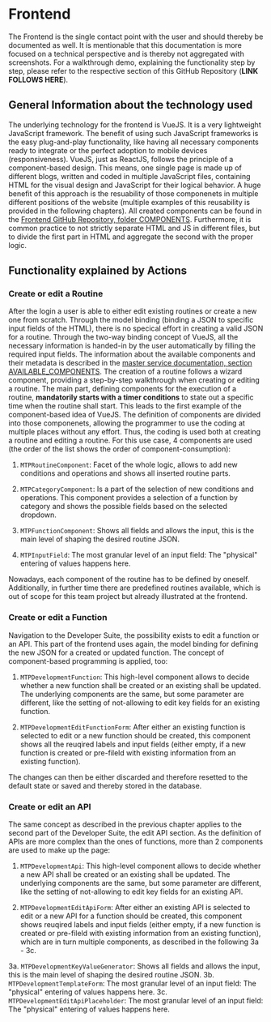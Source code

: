# Frontend
The Frontend is the single contact point with the user and should thereby be documented as well. It is mentionable that this documentation is more focused on a technical perspective and is thereby not aggregated with screenshots. For a walkthrough demo, explaining the functionality step by step, please refer to the respective section of this GitHub Repository (**LINK FOLLOWS HERE**).

## General Information about the technology used
The underlying technology for the frontend is VueJS. It is a very lightweight JavaScript framework. The benefit of using such JavaScript frameworks is the easy plug-and-play functionality, like having all necessary components ready to integrate or the perfect adoption to mobile devices (responsiveness).
VueJS, just as ReactJS, follows the principle of a component-based design. This means, one single page is made up of different blogs, written and coded in multiple JavaScript files, containing HTML for the visual design and JavaScript for their logical behavior. A huge benefit of this approach is the resuability of those componenets in multiple different positions of the website (multiple examples of this reusability is provided in the following chapters). All created components can be found in the [Frontend GitHub Repository, folder COMPONENTS](https://github.com/RalucaChis/tpmc_frontend/tree/master/components).
Furthermore, it is common practice to not strictly separate HTML and JS in different files, but to divide the first part in HTML and aggregate the second with the proper logic.

## Functionality explained by Actions
### Create or edit a Routine
After the login a user is able to either edit existing routines or create a new one from scratch. Through the model binding (binding a JSON to specific input fields of the HTML), there is no specical effort in creating a valid JSON for a routine. Through the two-way binding concept of VueJS, all the necessary information is handed-in by the user automatically by filling the required input fields. The information about the available components and their metadata is described in the [master service documentation, section AVAILABLE_COMPONENTS](https://github.com/D067659/tpmc_documentation/blob/master/technical_documentation/master_service.md#available_components-endpoint).
The creation of a routine follows a wizard component, providing a step-by-step walkthrough when creating or editing a routine. The main part, defining components for the execution of a routine, **mandatorily starts with a timer conditions** to state out a specific time when the routine shall start. This leads to the first example of the component-based idea of VueJS. The definition of components are divided into those componenets, allowing the programmer to use the coding at multiple places without any effort. Thus, the coding is used both at creating a routine and editing a routine. For this use case, 4 components are used (the order of the list shows the order of component-consumption):

1. `MTPRoutineComponent`: Facet of the whole logic, allows to add new conditions and operations and shows all inserted routine parts. 

2. `MTPCategoryComponent`: Is a part of the selection of new conditions and operations. This component provides a selection of a function by category and shows the possible fields based on the selected dropdown.

3. `MTPFunctionComponent`:  Shows all fields and allows the input, this is the main level of shaping the desired routine JSON.

4. `MTPInputField`: The most granular level of an input field: The "physical" entering of values happens here.


Nowadays, each component of the routine has to be defined by oneself. Additionally, in further time there are predefined routines available, which is out of scope for this team project but already illustrated at the frontend.

### Create or edit a Function
Navigation to the Developer Suite, the possibility exists to edit a function or an API.
This part of the frontend uses again, the model binding for defining the new JSON for a created or updated function. The concept of component-based programming is applied, too:

1. `MTPDevelopmentFunction`: This high-level component allows to decide whether a new function shall be created or an existing shall be updated. The underlying components are the same, but some parameter are different, like the setting of not-allowing to edit key fields for an existing function. 

2. `MTPDevelopmentEditFunctionForm`: After either an existing function is selected to edit or a new function should be created, this component shows all the reuqired labels and input fields (either empty, if a new function is created or pre-fileld with existing information from an existing function).
 
The changes can then be either discarded and therefore resetted to the default state or saved and thereby stored in the database.

### Create or edit an API
The same concept as described in the previous chapter applies to the second part of the Developer Suite, the edit API section. As the definition of APIs are more complex than the ones of functions, more than 2 components are used to make up the page:

1. `MTPDevelopmentApi`: This high-level component allows to decide whether a new API shall be created or an existing shall be updated. The underlying components are the same, but some parameter are different, like the setting of not-allowing to edit key fields for an existing API. 

2. `MTPDevelopmentEditApiForm`: After either an existing API is selected to edit or a new API for a function should be created, this component shows reuqired labels and input fields (either empty, if a new function is created or pre-fileld with existing information from an existing function), which are in turn multiple components, as described in the following 3a - 3c.

3a. `MTPDevelopmentKeyValueGenerator`:  Shows all fields and allows the input, this is the main level of shaping the desired routine JSON.
3b. `MTPDevelopmentTemplateForm`: The most granular level of an input field: The "physical" entering of values happens here.
3c. `MTPDevelopmentEditApiPlaceholder`: The most granular level of an input field: The "physical" entering of values happens here.

